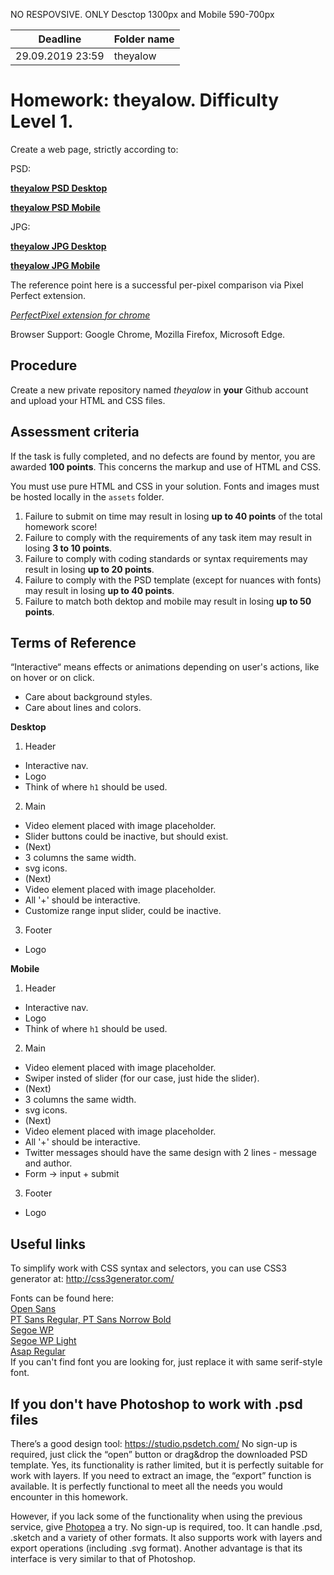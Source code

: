 NO RESPOVSIVE. ONLY Desctop 1300px and Mobile 590-700px



| Deadline  | Folder name |
|-----------|-------------|
| 29.09.2019 23:59 | theyalow |


# Homework: theyalow. Difficulty Level 1.

Create a web page, strictly according to:

PSD:

**[theyalow PSD Desktop](https://github.com/rolling-scopes-school/tasks/blob/master/tasks/markups/level%201/theyalow/THEYALOW%20Desktop.psd)**

**[theyalow PSD Mobile](https://github.com/rolling-scopes-school/tasks/blob/master/tasks/markups/level%201/theyalow/THEYALOW%20mobile.psd)**

JPG:

**[theyalow JPG Desktop](https://github.com/rolling-scopes-school/tasks/blob/master/tasks/markups/level%201/theyalow/THEYALOW%20Desktop.jpg)**

**[theyalow JPG Mobile](https://github.com/rolling-scopes-school/tasks/blob/master/tasks/markups/level%201/theyalow/THEYALOW%20mobile.jpg)**

The reference point here is a successful per-pixel comparison via Pixel Perfect extension.

*[PerfectPixel extension for chrome](https://chrome.google.com/webstore/detail/perfectpixel-by-welldonec/dkaagdgjmgdmbnecmcefdhjekcoceebi?hl=en)*

Browser Support: Google Chrome, Mozilla Firefox, Microsoft Edge.


## Procedure

Create a new private repository named *theyalow* in **your** Github account and upload your HTML and CSS files.

## Assessment criteria

If the task is fully completed, and no defects are found by mentor, you are awarded **100 points**. This concerns the markup and use of HTML and CSS.

You must use pure HTML and CSS in your solution. Fonts and images must be hosted locally in the `assets` folder.

1. Failure to submit on time may result in losing **up to 40 points** of the total homework score!
2. Failure to comply with the requirements of any task item may result in losing **3 to 10 points**.
3. Failure to comply with coding standards or syntax requirements may result in losing **up to 20 points**.
4. Failure to comply with the PSD template (except for nuances with fonts) may result in losing **up to 40 points**.
5. Failure to match both dektop and mobile may result in losing **up to 50 points**.

## Terms of Reference

“Interactive“ means effects or animations depending on user's actions, like on hover or on click.
- Care about background styles.
- Care about lines and colors.

**Desktop**

1. Header
- Interactive nav.
- Logo
- Think of where `h1` should be used.

2. Main
- Video element placed with image placeholder.
- Slider buttons could be inactive, but should exist.
- (Next)
- 3 columns the same width.
- svg icons.
- (Next)
- Video element placed with image placeholder.
- All '+' should be interactive.
- Customize range input slider, could be inactive.

3. Footer
- Logo

**Mobile**

1. Header
- Interactive nav.
- Logo
- Think of where `h1` should be used.

2. Main
- Video element placed with image placeholder.
- Swiper insted of slider (for our case, just hide the slider).
- (Next)
- 3 columns the same width.
- svg icons.
- (Next)
- Video element placed with image placeholder.
- All '+' should be interactive.
- Twitter messages should have the same design with 2 lines - message and author. 
- Form -> input + submit

3. Footer
- Logo


## Useful links

To simplify work with CSS syntax and selectors, you can use CSS3 generator at:
http://css3generator.com/

Fonts can be found here:  
[Open Sans](https://www.fontsquirrel.com/fonts/open-sans)  
[PT Sans Regular, PT Sans Norrow Bold](https://www.fontsquirrel.com/fonts/pt-sans)  
[Segoe WP](https://www.cufonfonts.com/font/segoe-wp)  
[Segoe WP Light](https://www.azfonts.net/families/segoe-wp-light.html)  
[Asap Regular](https://www.fontsquirrel.com/fonts/asap?q%5Bterm%5D=asap&q%5Bsearch_check%5D=Y)  
If you can't find font you are looking for, just replace it with same serif-style font.


## If you don't have Photoshop to work with .psd files
There’s a good design tool: https://studio.psdetch.com/
No sign-up is required, just click the “open” button or drag&drop the downloaded PSD template. Yes, its functionality is rather limited, but it is perfectly suitable for work with layers.
If you need to extract an image, the “export” function is available.
It is perfectly functional to meet all the needs you would encounter in this homework.

However, if you lack some of the functionality when using the previous service, give [Photopea](https://www.photopea.com/) a try.
No sign-up is required, too. It can handle .psd, .sketch and a variety of other formats.
It also supports work with layers and export operations (including .svg format).
Another advantage is that its interface is very similar to that of Photoshop.

